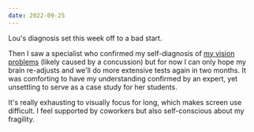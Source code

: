 ```yaml
---
date: 2022-09-25
---
```


Lou's diagnosis set this week off to a bad start.

Then I saw a specialist who confirmed my self-diagnosis of [my vision problems](/2022/09/20/mortal.html) (likely caused by a concussion) but for now I can only hope my brain re-adjusts and we'll do more extensive tests again in two months. It was comforting to have my understanding confirmed by an expert, yet unsettling to serve as a case study for her students.

It's really exhausting to visually focus for long, which makes screen use difficult. I feel supported by coworkers but also self-conscious about my fragility.
